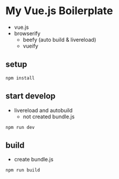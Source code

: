 # My Vue.js Boilerplate

* vue.js
* browserify
  * beefy (auto build & livereload)
  * vueify

## setup
```
npm install
```

## start develop
* livereload and autobuild
  * not created bundle.js
```
npm run dev
```

## build
* create bundle.js
```
npm run build
```
